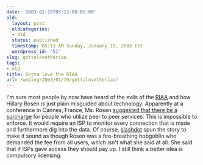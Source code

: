 ```yaml
---
date: '2003-01-19T05:13:00-05:00'
old:
  layout: post
  oldcategories:
  - old
  status: published
  timestamp: 05:13 AM Sunday, January 19, 2003 EST
  wordpress_id: '51'
slug: gottalovetheriaa
tags:
- old
title: Gotta love the RIAA
url: /weblog/2003/01/19/gottalovetheriaa/
---
```


I'm sure most people by now have heard of the evils of the [RIAA](http://www.riaa.org/) and how Hillary Rosen is just plain misguided about technology.  Apparently at a conference in Cannes, France, Ms. Rosen [suggested that there be a surcharge](http://story.news.yahoo.com/news?tmpl=story&ncid=582&e=3&cid=582&u=/nm/20030118/wr_nm/tech_internet_music_dc) for people who utilize peer to peer services.  This is impossible to enforce.  It would require an ISP to monitor every connection that is made and furthermore dig into the data.  Of course, [slashdot](http://www.slashdot.org/) spun the story to make it sound as though Rosen was a fire-breathing hobgoblin who demanded the fee from all users, which isn't what she said at all.  She said that if ISPs gave access they should pay up.  I still think a better idea is compulsory licensing.

